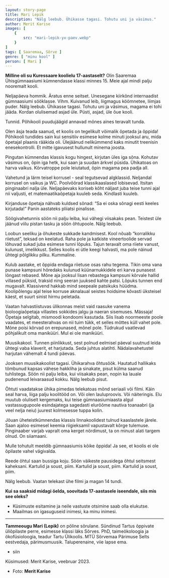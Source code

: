 ```yaml
---
layout: story-page
title: Mari Lepik
description: "Nälg leebub. Ühikasse tagasi. Tohutu uni ja väsimus."
author: Merit Karise
images: [
    {
        src: "mari-lepik-yx-paev.webp"
    }
]
tags: [ Saaremaa, Sõrve ]
genre: [ "minu kool" ]
person: [ Mari ]
---
```


<!-- # {{$doc.title}} -->

**Milline oli su Kuressaare koolielu 17-aastaselt?**
Olin Saaremaa Ühisgümnaasiumi kümnendasse klassi minnes 15. Meie ajal mindi palju nooremalt kooli.

Neljapäeva hommik. Äratus enne seitset. Unesegane kiirkõnd internaadist gümnaasiumi sööklasse. Vihm. Kuivanud leib, liigmagus köömnetee, liimjas puder. Nälg leebub. Ühikasse tagasi. Tohutu uni ja väsimus, magama ei tohi jääda. Kordan olulisemad asjad üle. Püsti, asjad, üle õue kooli. 

Tunnid. Põhikooli puudujäägid annavad mõnes aines teravalt tunda. 

Olen äsja teada saanud, et koolis on tegelikult võimalik õpetada ja õppida! Põhikooli tundides sain kui sensitiiv esimese kolme minuti jooksul aru, mida õpetajal plaanis rääkida oli. Ülejäänud nelikümmend kaks minutit treenisin enesekontrolli. Et mitte igavusest hullunult minema joosta. 

Pingutan kümnendas klassis kogu hingest, kirjutan üles iga sõna. Kohutav väsimus on, õpin iga hetk, kui saan ja suudan ärkvel püsida. Ühikatoas on harva vaikus. Kõrvatroppe pole leiutatud, õpin magama pea padja all. 

Vahetund ja lärm teisel korrusel - seal tegutsevad algklassid. Neljandal korrusel on vaikus ja WC. Poolvõõrad klassikaaslased lobisevad. Itsitan pinginaabri nalja üle. Neljapäevaks koriseb kõht näljast juba teise tunni ajal nii valjusti, et matemaatikaõpetaja kuuleb seda. Kindlasti kuuleb. 

Kirjanduse õpetaja nähvab kuldsed sõnad: “Sa ei oska sõnagi eesti keeles kirjutada!” Panin aastateks pliiatsi pinalisse.

Söögivahetunnis söön nii palju leiba, kui vähegi viisakaks pean. Teistest üle jäänud viilu pistan tasku ja söön õhtupoole. Nälg leebub.

Loobun seeliku ja õhukeste sukkade kandmisest. Kool nõuab “korralikku riietust”, teksad on keelatud. Raha pole ja katkiste vineertoolide servad lõhuvad sukad juba esimese tunni lõpuks. Tajun teravalt oma riiete vanust, kulunust, imelikkust. Selles koolis ei ütle keegi halvasti, ma pole näinud ühtegi põlglikku pilku. Kummaline.

Kulub aastake, et õppida endaga riietuse osas rahu tegema. Tikin oma vana punase kampsuni hõredaks kulunud küünarnukkidele eri karva punasest lõngast rebased. Mõne aja jooksul lisan rebastega kampsuni kõrvale hallid villased püksid, traksid ning seeran juuksed kahte patsi. Lõpuks tunnen end mugavalt. Klassivend hakkab mind seepeale patsikuks hüüdma. Koolipõlengu ajal teise korruse aknalaual seistes hoidsime kõvasti üksteisel käest, et suurt sinist hirmu peletada.

Vaatan halvastiistuvas ülikonnas meist vaid raasuke vanema bioloogiaõpetaja villastes sokkides jalgu ja naeran sisemuses. Mässaja! Õpetaja selgitab, mismoodi kondoomi kasutada. Siis lisab noormeeste poole vaadates, et meesterahvas on nii tuim tükk, et selles mõttes küll vahet pole. Mõne poisi kõrvad on erepunased, mõnel pole. Tüdrukud vaatlevad põhjalikult oma maniküüri. Mul ei ole maniküüri. 

Muusikakool. Tunnen piinlikkust, sest polnud eelmisel päeval suutnud leida ühtegi vaba klaverit, et harjutada. Seda juhtus alatihti. Nädalavahetustel harjutan vähemalt 4 tundi päevas.

Jooksen muusikakoolist tagasi. Ühikarahva õhtusöök. Hautatud hallikaks tõmbunud kapsas vähese hakkliha ja sinakate, pisut külma saanud tuhlistega. Söön nii palju leiba, kui viisakaks pean, nopin ka lauale pudenenud leivaraasud kokku. Nälg leebub pisut.

Õhtuti vaadatakse ühika pimedas telekatoas mõnd seriaali või filmi. Käin seal harva, liiga palju koolitööd on. Või olen lauluproovis. Või näiteringis. Elu muutub oluliselt kergemaks, kui teise gümnaasiumiaasta algul vastassugupoole esindajatega sagedasti elurõõme nautiva toanaabri (ja veel nelja neiu) juurest kolmesesse tuppa kolin. 

Jõuan üheteistkümnendas klassis linnakoolidest tulnud kaaslastele järele. Saan ajaloo esimesel keemia riigieksamil vapustavalt kõrge tulemuse. Pinginaaber varjab vapralt oma kerget nördimust, ta on minust alati targem olnud. On siiamaani. 

Mulle tohutult meeldib gümnaasiumis kõike õppida! Ja see, et koolis ei ole õpilaste vahel vägivalda. 

Reede õhtul saan bussiga koju. Söön väikeste pausidega õhtul seitsmest kaheksani. Kartulid ja soust, piim. Kartulid ja soust, piim. Kartulid ja soust, piim. 

Nälg leebub. Vaatan telekast ühe filmi ja magan 14 tundi. 

**Kui sa saaksid midagi öelda, soovitada 17-aastasele iseendale, siis mis see oleks?**

- Küsimuste esitamine ja neile vastuste otsimine saab olla elukutse.
- Maailmas on igasuguseid inimesi, ka minu inimesi.

* * *

**Tammeougu Mari (Lepik)** on põline sõrulane. Sündinud Tartus õppivate üliõpilaste perre, esimesse klassi läks Sõrves. PhD, taimeökoloogia ja ökofüsioloogia, teadur Tartu Ülikoolis. MTÜ Sörvemaa Pärimuse Selts eestvedaja, pärimusmuusik. Taluperenaine, viie lapse ema.


<story-author :author="author"></story-author>

<details-wrapper summary="Mis mõtted tekkisid?">

- siin

</details-wrapper>

<details-wrapper summary="Allikad" class="text-sm" icon="icon-park-outline:document-folder">

Küsimused: Merit Karise, veebruar 2023.
- Foto: **Merit Karise**

</details-wrapper>
